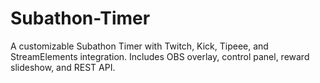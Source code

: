 # Subathon-Timer
A customizable Subathon Timer with Twitch, Kick, Tipeee, and StreamElements integration. Includes OBS overlay, control panel, reward slideshow, and REST API.
